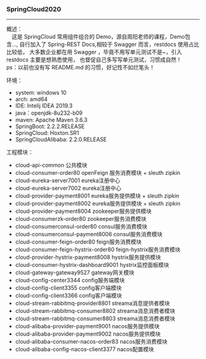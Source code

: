 ### SpringCloud2020

---
[>_>]: 这是注释

概述：  
&emsp;这是 SpringCloud 常用组件组合的 Demo，源自周阳老师的课程，Demo包含...,
自行加入了 Spring-REST Docs,相较于 Swagger 而言，restdocs 使用占比比较低，
大多数企业都在用 Swagger ，毕竟不用写单元测试不是~，引入 restdocs 主要是想熟悉使用，
也督促自己多写写单元测试，习惯成自然！  
ps：以前也没有写 README.md 的习惯，好记性不如烂笔头！


环境：
+ system: windows 10
+ arch: amd64
+ IDE: Intelij IDEA 2019.3
+ java：openjdk-8u232-b09
+ maven: Apache Maven 3.6.3
+ SpringBoot: 2.2.2.RELEASE
+ SpringCloud: Hoxton.SR1
+ SpringCloudAlibaba: 2.2.0.RELEASE


工程模块：
+ cloud-api-common 公共模块
+ cloud-consumer-order80 openFeign 服务消费模块 + sleuth zipkin
+ cloud-eureka-server7001 eureka注册中心
+ cloud-eureka-server7002 eureka注册中心
+ cloud-provider-payment8001 eureka服务提供模块 + sleuth zipkin
+ cloud-provider-payment8002 eureka服务提供模块 + sleuth zipkin
+ cloud-provider-payment8004 zookeeper服务提供模块
+ cloud-consumerzk-order80 zookeeper服务消费模块
+ cloud-consumerconsul-order80 consul服务消费模块
+ cloud-consumerconsul-payment8006 consul服务消费模块
+ cloud-consumer-feign-order80 feign服务消费模块
+ cloud-consumer-feign-hystrix-order80 feign-hystrix服务消费模块
+ cloud-provider-hystrix-payment8008 hystrix服务提供模块
+ cloud-consumer-hystrix-dashboard9001 hystrix监控面板模块
+ cloud-gateway-gateway9527 gateway网关模块
+ cloud-config-center3344 config服务端模块
+ cloud-config-client3355 config客户端模块
+ cloud-config-client3366 config客户端模块
+ cloud-stream-rabbitmq-provider8801 streama消息提供者模块
+ cloud-stream-rabbitmq-consumer8802 streama消息消费者模块
+ cloud-stream-rabbitmq-consumer8803 streama消息消费者模块
+ cloud-alibaba-provider-payment9001 nacos服务提供模块
+ cloud-alibaba-provider-payment9002 nacos服务提供模块
+ cloud-alibaba-consumer-nacos-order83 nacos服务消费模块
+ cloud-alibaba-config-nacos-client3377 nacos配置模块